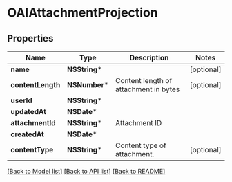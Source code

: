 # OAIAttachmentProjection

## Properties
Name | Type | Description | Notes
------------ | ------------- | ------------- | -------------
**name** | **NSString*** |  | [optional] 
**contentLength** | **NSNumber*** | Content length of attachment in bytes | [optional] 
**userId** | **NSString*** |  | 
**updatedAt** | **NSDate*** |  | 
**attachmentId** | **NSString*** | Attachment ID | 
**createdAt** | **NSDate*** |  | 
**contentType** | **NSString*** | Content type of attachment. | [optional] 

[[Back to Model list]](../README#documentation-for-models) [[Back to API list]](../README#documentation-for-api-endpoints) [[Back to README]](../README)


